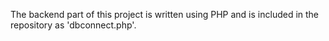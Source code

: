 The backend part of this project is written using PHP and is included in the repository as 'dbconnect.php'.
